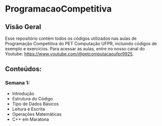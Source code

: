 # ProgramacaoCompetitiva

## Visão Geral
Esse repositório contém todos os códigos utilizados nas aulas de Programação Competitiva do PET Computação UFPR, incluindo códigos de exemplo e exercícios. Para acessar as aulas, entre no nosso canal do Youtube: https://www.youtube.com/@petcomputacaoufpr9925.

## Conteúdos:
### Semana 1:
- Introdução
- Estrutura do Código
- Tipo de Dados Básicos
- Leitura e Escrita
- Operações Matemáticas
- C++ em Maratona
